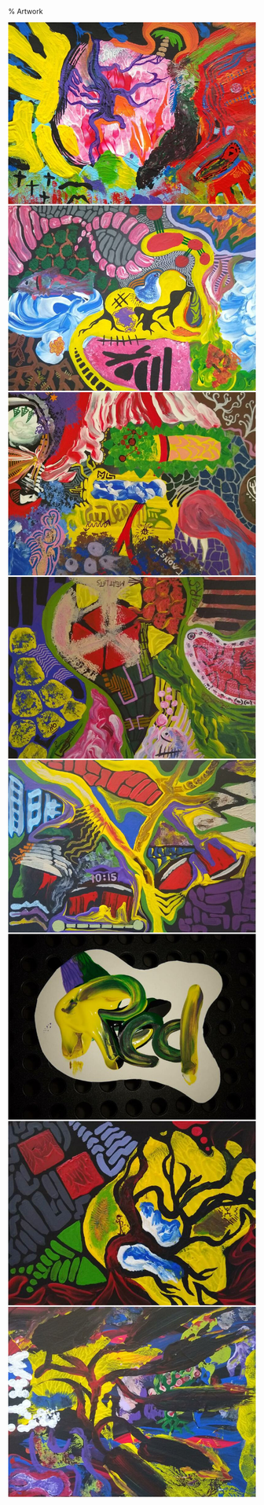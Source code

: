 % Artwork
<!-- generated by './build' -->

[<img src="img/medium/img-20220207.jpg" alt="abstract"/>](img/large/img-20220207.jpg)
[<img src="img/medium/img-20220205.jpg" alt="abstract"/>](img/large/img-20220205.jpg)
[<img src="img/medium/img-20220131.jpg" alt="abstract"/>](img/large/img-20220131.jpg)
[<img src="img/medium/img-20220123.jpg" alt="abstract"/>](img/large/img-20220123.jpg)
[<img src="img/medium/img-20220122.jpg" alt="abstract"/>](img/large/img-20220122.jpg)
[<img src="img/medium/img-20220116-2.jpg" alt="abstract"/>](img/large/img-20220116-2.jpg)
[<img src="img/medium/img-20220116-1.jpg" alt="abstract"/>](img/large/img-20220116-1.jpg)
[<img src="img/medium/img-20220109.jpg" alt="abstract"/>](img/large/img-20220109.jpg)
